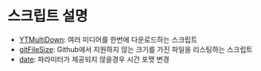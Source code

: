 # 스크립트 설명
- [YTMultiDown](https://github.com/unstable-code/ShellScript/blob/master/Universal/YTMultiDown): 여러 미디어를 한번에 다운로드하는 스크립트
- [gitFileSize](https://github.com/unstable-code/ShellScript/blob/master/Universal/gitFileSize): Github에서 지원하지 않는 크기를 가진 파일을 리스팅하는 스크립트
- [date](https://github.com/unstable-code/ShellScript/blob/master/Universal/date): 파라미터가 제공되지 않을경우 시간 포맷 변경
